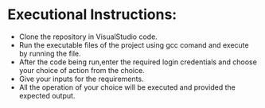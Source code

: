 # Executional Instructions:

- Clone the repository in VisualStudio code.
- Run the executable files of the project using gcc comand and execute by running the file.
- After the code being run,enter the required login credentials and choose your choice of action from the choice.
- Give your inputs for the requirements.
- All the operation of your choice will be executed and provided the expected output.

